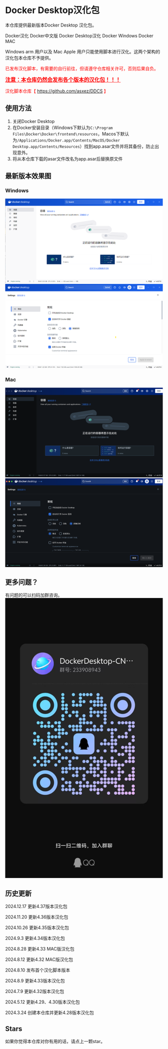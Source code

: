 # Docker Desktop汉化包
本仓库提供最新版本Docker Desktop 汉化包。

Docker汉化  Docker中文版  Docker Desktop汉化 Docker Windows Docker MAC

Windows arm 用户以及 Mac Apple 用户只能使用脚本进行汉化。这两个架构的汉化包本仓库不予提供。
<br>

<font color=red>已发布汉化脚本，有需要的自行前往，但请遵守仓库相关许可，否则后果自负。</font>

<font color=red><big><u>**注意：本仓库仍然会发布各个版本的汉化包！！！**</u></big></font>

<font color=red>汉化脚本仓库【 https://github.com/asxez/DDCS 】</font>

## 使用方法
1. 关闭Docker Desktop
2. 在Docker安装目录（Windows下默认为`C:\Program Files\Docker\Docker\frontend\resources`，Macos下默认为`/Applications/Docker.app/Contents/MacOS/Docker Desktop.app/Contents/Resources`）找到app.asar文件并将其备份，防止出现意外。
3. 将从本仓库下载的asar文件改名为app.asar后替换原文件

## 最新版本效果图
### Windows
![](images/4.37/1.1.png)
![](images/4.37/1.2.png)

### Mac
![](images/4.37/1.png)
![](images/4.37/2.png)

## 更多问题？
有问题的可以扫码加群咨询。
![](images/1.jpg)

## 历史更新
2024.12.17 更新4.37版本汉化包

2024.11.20 更新4.36版本汉化包

2024.10.26 更新4.35版本汉化包

2024.9.3 更新4.34版本汉化包

2024.8.28 更新4.33 MAC版汉化包

2024.8.12 更新4.32 MAC版汉化包

2024.8.10 发布首个汉化脚本版本

2024.8.9 更新4.33版本汉化包

2024.7.9 更新4.32版本汉化包

2024.5.12 更新4.29、4.30版本汉化包

2024.3.24 创建本仓库并更新4.28版本汉化包

## Stars
如果你觉得本仓库对你有用的话，请点上一颗star。

